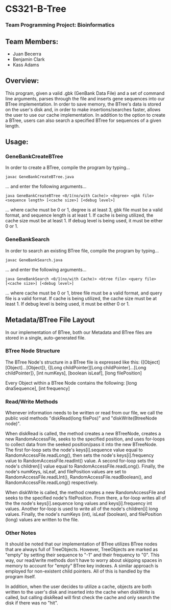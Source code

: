 # CS321-B-Tree
### Team Programming Project: Bioinformatics

## Team Members:
- Juan Becerra
- Benjamin Clark
- Kass Adams

## Overview:
This program, given a valid .gbk (GenBank Data File) and a set of command line arguments, parses through the file and inserts gene sequences into our BTree implementation. In order to save memory, the BTree's data is stored on the user's disk and, in order to make insertions/searches faster, allows the user to use our cache implementation. In addition to the option to create a BTree, users can also search a specified BTree for sequences of a given length.

## Usage:
### GeneBankCreateBTree
In order to create a BTree, compile the program by typing...
```
javac GeneBankCreateBTree.java
```
... and enter the following arguments...
```
java GeneBankCreateBTree <0/1(no/with Cache)> <degree> <gbk file> <sequence length> [<cache size>] [<debug level>]
```
... where cache must be 0 or 1, degree is at least 3, gbk file must be a valid format, and sequence length is at least 1. If cache is being utilized, the cache size must be at least 1. If debug level is being used, it must be either 0 or 1.

### GeneBankSearch
In order to search an existing BTree file, compile the program by typing...
```
javac GeneBankSearch.java
```
... and enter the following arguments...
```
java GeneBankSearch <0/1(no/with Cache)> <btree file> <query file> [<cache size>] [<debug level>]
```
... where cache must be 0 or 1, btree file must be a valid format, and query file is a valid format. If cache is being utilized, the cache size must be at least 1. If debug level is being used, it must be either 0 or 1.

## Metadata/BTree File Layout
In our implementation of BTree, both our Metadata and BTree files are stored in a single, auto-generated file.

### BTree Node Structure
The BTree Node's structure in a BTree file is expressed like this:
{[Object][Object]...[Object]}, {[Long childPointer][Long childPointer]...[Long childPointer]}, [int numKeys], [boolean isLeaf], [long filePosition]

Every Object within a BTree Node contains the following:
[long dnaSequence], [int frequency]

### Read/Write Methods
Whenever information needs to be written or read from our file, we call the public void methods "diskRead(long filePos)" and "diskWrite(BtreeNode node)".

When diskRead is called, the method creates a new BTreeNode, creates a new RandomAccessFile, seeks to the specified position, and uses for-loops to collect data from the seeked position/pass it into the new BTreeNode. The first for-loop sets the node's keys[i].sequence value equal to RandomAccessFile.readLong(), then sets the node's keys[i].frequency value to RandomAccessFile.readInt() value. A second for-loop sets the node's children[i] value equal to RandomAccessFile.readLong(). Finally, the node's numKeys, isLeaf, and filePosition values are set to RandomAccessFile.readLInt(), RandomAccessFile.readBoolean(), and RandomAccessFile.readLong() respectively.

When diskWrite is called, the method creates a new RandomAccessFile and seeks to the specified node's filePosition. From there, a for-loop writes all of the the node's keys[i].sequence long values and keys[i].frequency int values. Another for-loop is used to write all of the node's children[i] long values. Finally, the node's numKeys (int), isLeaf (boolean), and filePosition (long) values are written to the file.

### Other Notes
It should be noted that our implementation of BTree utilizes BTree nodes that are always full of TreeObjects. However, TreeObjects are marked as "empty" by setting their sequence to "-1" and their frequency to "0". This way, our read/write methods don't have to worry about skipping spaces in memory to account for "empty" BTree key indexes. A similar approach is employed for non-existent child pointers. All of this is handled by the program itself.

In addition, when the user decides to utilize a cache, objects are both written to the user's disk and inserted into the cache when diskWrite is called, but calling diskRead will first check the cache and only search the disk if there was no "hit".
